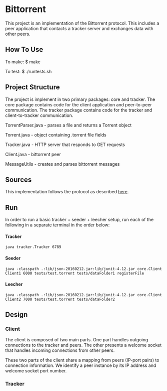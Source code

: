 # Bittorrent

This project is an implementation of the Bittorrent protocol. This includes a peer application that contacts a tracker server and exchanges data with other peers.

## How To Use

To make:
$ make

To test:
$ ./runtests.sh

## Project Structure

The project is implement in two primary packages: core and tracker. The core package contains code for the client application and peer-to-peer communication. The tracker package contains code for the tracker and client-to-tracker communication.

TorrentParser.java - parses a file and returns a Torrent object

Torrent.java - object containing .torrent file fields

Tracker.java - HTTP server that responds to GET requests

Client.java - bittorrent peer

MessageUtils - creates and parses bittorrent messages

## Sources

This implementation follows the protocol as described [here](https://wiki.theory.org/BitTorrentSpecification).

## Run

In order to run a basic tracker + seeder + leecher setup, run each of the following in a separate terminal in the order below:

#### Tracker

`java tracker.Tracker 6789`

#### Seeder

`java -classpath .:lib/json-20160212.jar:lib/junit-4.12.jar core.Client Client1 6000 tests/test.torrent tests/dataFolder1 registerFile`

#### Leecher

`java -classpath .:lib/json-20160212.jar:lib/junit-4.12.jar core.Client Client2 7000 tests/test.torrent tests/dataFolder2`

## Design



### Client

The client is composed of two main parts. One part handles outgoing connections to the tracker and peers. The other presents a welcome socket that handles incoming connections from other peers.

These two parts of the client share a mapping from peers (IP-port pairs) to connection information. We identify a peer instance by its IP address and welcome socket port number.

### Tracker

